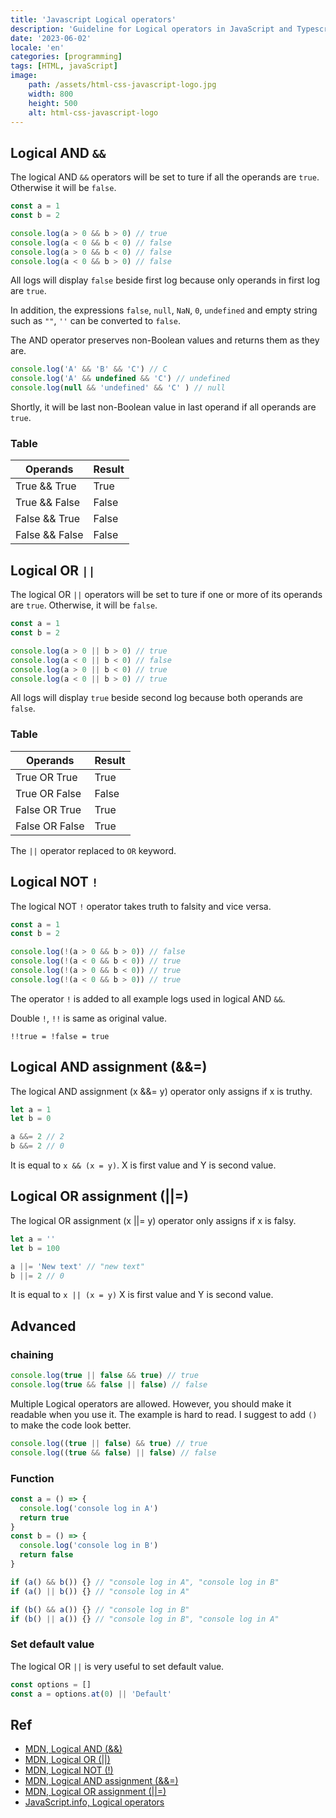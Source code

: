 ```yaml
---
title: 'Javascript Logical operators'
description: 'Guideline for Logical operators in JavaScript and Typescript'
date: '2023-06-02'
locale: 'en'
categories: [programming]
tags: [HTML, javaScript]
image:
    path: /assets/html-css-javascript-logo.jpg
    width: 800
    height: 500
    alt: html-css-javascript-logo
---
```

## Logical AND `&&`
The logical AND `&&` operators will be set to ture if all the operands are `true`. Otherwise it will be `false`.
```js
const a = 1
const b = 2

console.log(a > 0 && b > 0) // true
console.log(a < 0 && b < 0) // false
console.log(a > 0 && b < 0) // false
console.log(a < 0 && b > 0) // false
```
All logs will display `false` beside first log because only operands in first log are `true`.

In addition, the expressions `false`, `null`, `NaN`, `0`, `undefined` and empty string such as `""`, `''` can be converted to `false`.

The AND operator preserves non-Boolean values and returns them as they are.
```js
console.log('A' && 'B' && 'C') // C
console.log('A' && undefined && 'C') // undefined
console.log(null && 'undefined' && 'C' ) // null
```
Shortly, it will be last non-Boolean value in last operand if all operands are `true`.

### Table
| Operands        | Result |
| --------------- | ------ |
| True  &&  True  | True   |
| True  &&  False | False  |
| False &&  True  | False  |
| False &&  False | False  |

## Logical OR `||`
The logical OR `||` operators will be set to ture if one or more of its operands are `true`. Otherwise, it will be `false`.
```js
const a = 1
const b = 2

console.log(a > 0 || b > 0) // true
console.log(a < 0 || b < 0) // false
console.log(a > 0 || b < 0) // true
console.log(a < 0 || b > 0) // true
```
All logs will display `true` beside second log because both operands are `false`.

### Table
| Operands        | Result |
| --------------- | ------ |
| True  OR  True  | True   |
| True  OR  False | False  |
| False OR  True  | True   |
| False OR  False | True   |

The `||` operator replaced to `OR` keyword.

## Logical NOT `!`
The logical NOT `!` operator takes truth to falsity and vice versa.
```js
const a = 1
const b = 2

console.log(!(a > 0 && b > 0)) // false
console.log(!(a < 0 && b < 0)) // true
console.log(!(a > 0 && b < 0)) // true
console.log(!(a < 0 && b > 0)) // true
```
The operator `!` is added to all example logs used in logical AND `&&`.

Double `!`, `!!` is same as original value.
```text
!!true = !false = true
```

## Logical AND assignment (&&=)
The logical AND assignment (x &&= y) operator only assigns if x is truthy.
```js
let a = 1
let b = 0

a &&= 2 // 2
b &&= 2 // 0
```
It is equal to `x && (x = y)`. X is first value and Y is second value.

## Logical OR assignment (||=)
The logical OR assignment (x ||= y) operator only assigns if x is falsy.
```js
let a = ''
let b = 100

a ||= 'New text' // "new text"
b ||= 2 // 0
```
It is equal to `x || (x = y)` X is first value and Y is second value.

## Advanced
### chaining
```js
console.log(true || false && true) // true
console.log(true && false || false) // false
```
Multiple Logical operators are allowed. However, you should make it readable when you use it. The example is hard to read. 
I suggest to add `()` to make the code look better. 
```js
console.log((true || false) && true) // true
console.log((true && false) || false) // false
```

### Function
```js
const a = () => {
  console.log('console log in A')
  return true
}
const b = () => {
  console.log('console log in B')
  return false
}

if (a() && b()) {} // "console log in A", "console log in B"
if (a() || b()) {} // "console log in A"

if (b() && a()) {} // "console log in B"
if (b() || a()) {} // "console log in B", "console log in A"
```

### Set default value
The logical OR `||` is very useful to set default value.

```js
const options = [] 
const a = options.at(0) || 'Default'
```

## Ref
- [MDN, Logical AND (&&)](https://developer.mozilla.org/en-US/docs/Web/JavaScript/Reference/Operators/Logical_AND)
- [MDN, Logical OR (||)](https://developer.mozilla.org/en-US/docs/Web/JavaScript/Reference/Operators/Logical_OR)
- [MDN, Logical NOT (!)](https://developer.mozilla.org/en-US/docs/Web/JavaScript/Reference/Operators/Logical_NOT)
- [MDN, Logical AND assignment (&&=)](https://developer.mozilla.org/en-US/docs/Web/JavaScript/Reference/Operators/Logical_AND_assignment)
- [MDN, Logical OR assignment (||=)](https://developer.mozilla.org/en-US/docs/Web/JavaScript/Reference/Operators/Logical_OR_assignment)
- [JavaScript.info, Logical operators](https://javascript.info/logical-operators)
